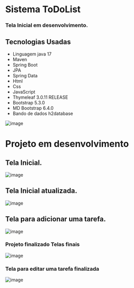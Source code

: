 # Sistema ToDoList
### Tela Inicial em desenvolvimento.

## Tecnologias Usadas

- Linguagem java 17
- Maven
- Spring Boot
- JPA
- Spring Data
- Html
- Css
- JavaScript
- Thymeleaf 3.0.11 RELEASE
- Bootstrap 5.3.0
- MD Bootstrap 6.4.0
- Bando de dados h2database



![image](https://github.com/kemuelkesley/ToDoList/assets/79339726/785279a1-1400-4769-92ae-ec6fe167b487)

# Projeto em desenvolvimento

## Tela Inicial.

![image](https://github.com/kemuelkesley/ToDoList/assets/79339726/785279a1-1400-4769-92ae-ec6fe167b487)


## Tela Inicial atualizada.

![image](https://github.com/kemuelkesley/ToDoList/assets/79339726/9df04a69-8f72-4cc9-8ddb-3a7c1c3e7012)

## Tela para adicionar uma tarefa.

![image](https://github.com/kemuelkesley/ToDoList/assets/79339726/e61b6a42-391a-4c75-b034-13de219e0742)

<h3>Projeto finalizado Telas finais</h3>

![image](https://github.com/kemuelkesley/ToDoList/assets/79339726/9ef9e56d-a440-4aa4-9160-02b1645e577a)

<h3>Tela para editar uma tarefa finalizada</h3>

![image](https://github.com/kemuelkesley/ToDoList/assets/79339726/3cd3f853-e14d-42e8-935a-be20049a99f0)
